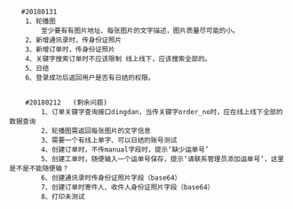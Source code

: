 
       #20180131
        1、轮播图
        	至少要有有图片地址、每张图片的文字描述，图片质量尽可能的小。
        2、新增通讯录时，传身份证照片
        3、新增订单时，传身份证照片
        4、关键字搜索订单时不应该限制 线上线下，应该搜索全部的。
        5、日结
        6、登录成功后返回用户是否有日结的权限。


        #20180212   (剩余问题)
        	1、订单关键字查询接口dingdan，当传关键字order_no时，应在线上线下全部的数据查询
        	2、轮播图需返回每张图片的文字信息
        	3、需要一个有线上单字、可以日结的账号测试
        	4、创建订单时，不传manual字段时，提示‘缺少运单号’
        	5、创建工单时，随便输入一个运单号保存，提示‘请联系管理员添加运单号’，这里是不是不能随便输？
        	6、创建通讯录时传身份证照片字段（base64）
        	7、创建订单时寄件人、收件人身份证照片字段（base64）
        	8、打印未测试

